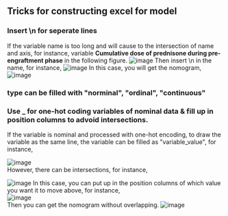 ## Tricks for constructing excel for model
### **Insert \n for seperate lines**  
If the variable name is too long and will cause to the intersection of name and axis, for instance, 
variable **Cumulative dose of prednisone during pre-engraftment phase** in the following figure.
  ![image](https://user-images.githubusercontent.com/105685749/229343537-867ed1a1-3a2b-43d8-acfe-e3c60554d52f.png)
Then insert \n in the name, for instance,
  ![image](https://user-images.githubusercontent.com/105685749/229343673-84b419c3-8b66-41f6-bd4a-5ec44fb9e0bd.png)
In this case, you will get the nomogram,
  ![image](https://user-images.githubusercontent.com/105685749/229343696-08b3e453-ca07-4c0e-863e-c38a8fafd22c.png)

### **type can be filled with "norminal", "ordinal", "continuous"**

### **Use _ for one-hot coding variables of nominal data & fill up in position columns to advoid intersections.**
If the variable is nominal and processed with one-hot encoding, to draw the variable as the same line, the variable can be filled as "variable_value",
for instance,  

![image](https://user-images.githubusercontent.com/105685749/229344355-4ae1ccc5-d48e-48d9-86d3-0be471919bf5.png)  
However, there can be intersections, for instance,  

![image](https://user-images.githubusercontent.com/105685749/229344385-283482e8-8e65-4122-bb18-decd13c65252.png)
In this case, you can put up in the position columns of which value you want it to move above, for instance,  
![image](https://user-images.githubusercontent.com/105685749/229344518-dda9784a-6f6c-442c-97ee-f8b44f234c29.png)  
Then you can get the nomogram without overlapping.
![image](https://user-images.githubusercontent.com/105685749/229344534-61af05b2-4b58-42b2-8ab1-ce26c15d0ac1.png)


